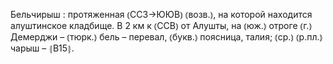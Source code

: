 ---
---

Бельчирыш
: протяженная ⦅ССЗ→ЮЮВ⦆ ⦅возв.⦆, на которой находится алуштинское кладбище. В 2 км к ⦅ССВ⦆ от Алушты, на ⦅юж.⦆ отроге ⦅г.⦆ Демерджи – ⦅тюрк.⦆ бель – перевал, ⦅букв.⦆ поясница, талия; ⦅ср.⦆ ⦅р.пл.⦆ чарыш – ⦃В15⦄.
